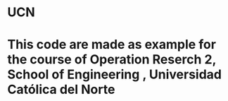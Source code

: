 # UCN
# This code are made as example for the course of Operation Reserch 2, School of Engineering , Universidad Católica del Norte
